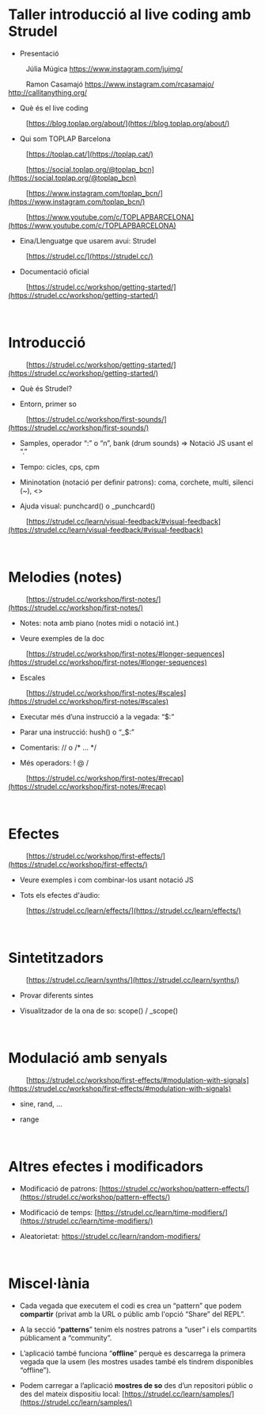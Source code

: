 # Taller introducció al live coding amb Strudel

- Presentació

&emsp; &emsp; Júlia Múgica https://www.instagram.com/jujmg/

&emsp; &emsp; Ramon Casamajó https://www.instagram.com/rcasamajo/ http://callitanything.org/


- Què és el live coding

&emsp; &emsp; [https://blog.toplap.org/about/](https://blog.toplap.org/about/)

- Qui som TOPLAP Barcelona

&emsp; &emsp; [https://toplap.cat/](https://toplap.cat/)

&emsp; &emsp; [https://social.toplap.org/@toplap_bcn](https://social.toplap.org/@toplap_bcn)

&emsp; &emsp; [https://www.instagram.com/toplap_bcn/](https://www.instagram.com/toplap_bcn/)

&emsp; &emsp; [https://www.youtube.com/c/TOPLAPBARCELONA](https://www.youtube.com/c/TOPLAPBARCELONA)

- Eina/Llenguatge que usarem avui: Strudel

&emsp; &emsp; [https://strudel.cc/](https://strudel.cc/)

- Documentació oficial

&emsp; &emsp; [https://strudel.cc/workshop/getting-started/](https://strudel.cc/workshop/getting-started/)

<br />


# Introducció

&emsp; &emsp; [https://strudel.cc/workshop/getting-started/](https://strudel.cc/workshop/getting-started/)

- Què és Strudel?

- Entorn, primer so

&emsp; &emsp; [https://strudel.cc/workshop/first-sounds/](https://strudel.cc/workshop/first-sounds/)

- Samples, operador “:” o “n”, bank (drum sounds) => Notació JS usant el “.”

- Tempo: cicles, cps, cpm

- Mininotation (notació per definir patrons): coma, corchete, multi, silenci (~), <>

- Ajuda visual: punchcard() o _punchcard()

&emsp; &emsp; [https://strudel.cc/learn/visual-feedback/#visual-feedback](https://strudel.cc/learn/visual-feedback/#visual-feedback)

<br />


# Melodies (notes)

&emsp; &emsp; [https://strudel.cc/workshop/first-notes/](https://strudel.cc/workshop/first-notes/)

- Notes: nota amb piano (notes midi o notació int.)

- Veure exemples de la doc

&emsp; &emsp; [https://strudel.cc/workshop/first-notes/#longer-sequences](https://strudel.cc/workshop/first-notes/#longer-sequences)

- Escales

&emsp; &emsp; [https://strudel.cc/workshop/first-notes/#scales](https://strudel.cc/workshop/first-notes/#scales)

- Executar més d’una instrucció a la vegada: “$:”

- Parar una instrucció: hush() o “_$:”

- Comentaris: //  o  /* … */

- Més operadors: ! @ /

&emsp; &emsp; [https://strudel.cc/workshop/first-notes/#recap](https://strudel.cc/workshop/first-notes/#recap)

<br />


# Efectes

&emsp; &emsp; [https://strudel.cc/workshop/first-effects/](https://strudel.cc/workshop/first-effects/)

- Veure exemples i com combinar-los usant notació JS

- Tots els efectes d'àudio:

&emsp; &emsp; [https://strudel.cc/learn/effects/](https://strudel.cc/learn/effects/)

<br />


# Sintetitzadors

&emsp; &emsp; [https://strudel.cc/learn/synths/](https://strudel.cc/learn/synths/)

- Provar diferents sintes

- Visualitzador de la ona de so: scope() / _scope()

<br />


# Modulació amb senyals

&emsp; &emsp; [https://strudel.cc/workshop/first-effects/#modulation-with-signals](https://strudel.cc/workshop/first-effects/#modulation-with-signals)

- sine, rand, …

- range

<br />


# Altres efectes i modificadors

- Modificació de patrons: [https://strudel.cc/workshop/pattern-effects/](https://strudel.cc/workshop/pattern-effects/)

- Modificació de temps: [https://strudel.cc/learn/time-modifiers/](https://strudel.cc/learn/time-modifiers/)

- Aleatorietat: https://strudel.cc/learn/random-modifiers/

<br />


# Miscel·lània

- Cada vegada que executem el codi es crea un “pattern” que podem **compartir** (privat amb la URL o públic amb l'opció “Share” del REPL”.

- A la secció “**patterns**” tenim els nostres patrons a “user” i els compartits públicament a “community”.

- L’aplicació també funciona “**offline**” perquè es descarrega la primera vegada que la usem (les mostres usades també els tindrem disponibles “offline”).

- Podem carregar a l’aplicació **mostres de so** des d’un repositori públic o des del mateix dispositiu local: [https://strudel.cc/learn/samples/](https://strudel.cc/learn/samples/)
